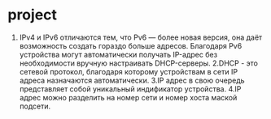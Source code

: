 # project
1. IPv4 и IPv6 отличаются тем, что Pv6 — более новая версия, она даёт возможность создать гораздо больше адресов. Благодаря Pv6 устройства могут автоматически получать IP-адрес без необходимости вручную настраивать DHCP-серверы.
2.DHCP - это сетевой протокол, благодаря которому устройствам в сети IP адреса назначаются автоматически.
3.IP адрес в свою очередь представляет собой уникальный индификатор устройства.
4.IP адрес можно разделить на номер сети и номер хоста маской подсети. 
